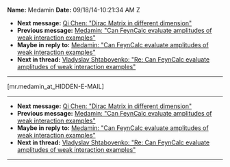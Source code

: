 **Name:** Medamin
**Date:** 09/18/14-10:21:34 AM Z

  - **Next message:** [Qi Chen: "Dirac Matrix in different
    dimension"](0791.html)
  - **Previous message:** [Medamin: "Can FeynCalc evaluate amplitudes of
    weak interaction examples"](0789.html)
  - **Maybe in reply to:** [Medamin: "Can FeynCalc evaluate amplitudes
    of weak interaction examples"](0789.html)
  - **Next in thread:** [Vladyslav Shtabovenko: "Re: Can FeynCalc
    evaluate amplitudes of weak interaction examples"](0800.html)

-----

[mr.medamin_at_HIDDEN-E-MAIL]  

-----

  - **Next message:** [Qi Chen: "Dirac Matrix in different
    dimension"](0791.html)
  - **Previous message:** [Medamin: "Can FeynCalc evaluate amplitudes of
    weak interaction examples"](0789.html)
  - **Maybe in reply to:** [Medamin: "Can FeynCalc evaluate amplitudes
    of weak interaction examples"](0789.html)
  - **Next in thread:** [Vladyslav Shtabovenko: "Re: Can FeynCalc
    evaluate amplitudes of weak interaction examples"](0800.html)

-----

